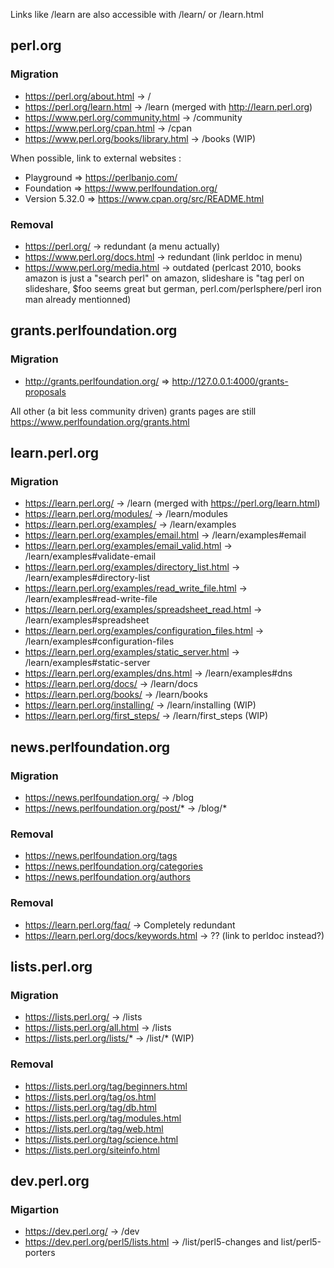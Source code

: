 Links like /learn are also accessible with /learn/ or /learn.html

## perl.org
### Migration
* https://perl.org/about.html -> /
* https://perl.org/learn.html -> /learn (merged with http://learn.perl.org)
* https://www.perl.org/community.html -> /community
* https://www.perl.org/cpan.html -> /cpan
* https://www.perl.org/books/library.html -> /books (WIP)

When possible, link to external websites :
* Playground => https://perlbanjo.com/
* Foundation => https://www.perlfoundation.org/
* Version 5.32.0 => https://www.cpan.org/src/README.html

### Removal
* https://perl.org/ -> redundant (a menu actually)
* https://www.perl.org/docs.html -> redundant (link perldoc in menu)
* https://www.perl.org/media.html -> outdated (perlcast 2010, books amazon is just a "search perl" on amazon, slideshare is "tag perl on slideshare, $foo seems great but german, perl.com/perlsphere/perl iron man already mentionned)

## grants.perlfoundation.org
### Migration
* http://grants.perlfoundation.org/ => http://127.0.0.1:4000/grants-proposals

All other (a bit less community driven) grants pages are still https://www.perlfoundation.org/grants.html

## learn.perl.org
### Migration
* https://learn.perl.org/ -> /learn (merged with https://perl.org/learn.html)
* https://learn.perl.org/modules/ -> /learn/modules
* https://learn.perl.org/examples/ -> /learn/examples
* https://learn.perl.org/examples/email.html -> /learn/examples#email
* https://learn.perl.org/examples/email_valid.html -> /learn/examples#validate-email
* https://learn.perl.org/examples/directory_list.html -> /learn/examples#directory-list
* https://learn.perl.org/examples/read_write_file.html -> /learn/examples#read-write-file
* https://learn.perl.org/examples/spreadsheet_read.html -> /learn/examples#spreadsheet
* https://learn.perl.org/examples/configuration_files.html -> /learn/examples#configuration-files
* https://learn.perl.org/examples/static_server.html -> /learn/examples#static-server
* https://learn.perl.org/examples/dns.html -> /learn/examples#dns
* https://learn.perl.org/docs/ -> /learn/docs
* https://learn.perl.org/books/ -> /learn/books
* https://learn.perl.org/installing/ -> /learn/installing (WIP)
* https://learn.perl.org/first_steps/ -> /learn/first_steps (WIP)

## news.perlfoundation.org
### Migration
* https://news.perlfoundation.org/ -> /blog
* https://news.perlfoundation.org/post/* -> /blog/*

### Removal
* https://news.perlfoundation.org/tags
* https://news.perlfoundation.org/categories
* https://news.perlfoundation.org/authors

### Removal
* https://learn.perl.org/faq/ -> Completely redundant
* https://learn.perl.org/docs/keywords.html -> ?? (link to perldoc instead?)

## lists.perl.org
### Migration
* https://lists.perl.org/ -> /lists
* https://lists.perl.org/all.html -> /lists
* https://lists.perl.org/lists/* -> /list/* (WIP) 

### Removal
* https://lists.perl.org/tag/beginners.html
* https://lists.perl.org/tag/os.html
* https://lists.perl.org/tag/db.html
* https://lists.perl.org/tag/modules.html
* https://lists.perl.org/tag/web.html
* https://lists.perl.org/tag/science.html
* https://lists.perl.org/siteinfo.html

## dev.perl.org
### Migartion
* https://dev.perl.org/ -> /dev
* https://dev.perl.org/perl5/lists.html -> /list/perl5-changes and list/perl5-porters

